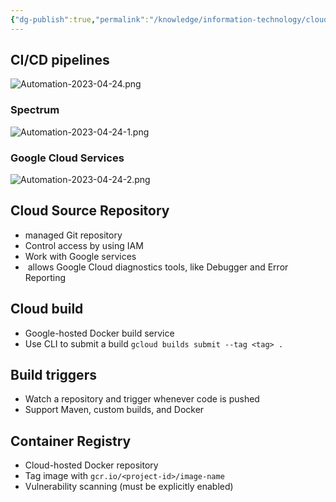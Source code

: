 ```yaml
---
{"dg-publish":true,"permalink":"/knowledge/information-technology/cloud/google-cloud/automation/","dgPassFrontmatter":true}
---
```


## CI/CD pipelines
![Automation-2023-04-24.png](/img/user/Attachments/Automation-2023-04-24.png)
### Spectrum
![Automation-2023-04-24-1.png](/img/user/Attachments/Automation-2023-04-24-1.png)
### Google Cloud Services
![Automation-2023-04-24-2.png](/img/user/Attachments/Automation-2023-04-24-2.png)
## Cloud Source Repository
- managed Git repository
- Control access by using IAM
- Work with Google services
-  allows Google Cloud diagnostics tools, like Debugger and Error Reporting
## Cloud build
- Google-hosted Docker build service
- Use CLI to submit a build `gcloud builds submit --tag <tag> .`
## Build triggers
- Watch a repository and trigger whenever code is pushed
- Support Maven, custom builds, and Docker
## Container Registry
- Cloud-hosted Docker repository
- Tag image with `gcr.io/<project-id>/image-name`
- Vulnerability scanning (must be explicitly enabled)
